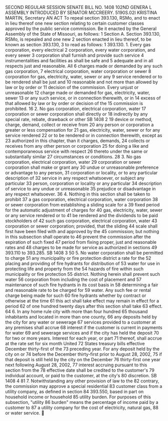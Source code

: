 SECOND REGULAR SESSION
SENATE BILL NO. 1408
102ND GENERA L ASSEMBLY
INTRODUCED BY SENATOR MCCREERY.
5190S.02I KRISTINA MARTIN, Secretary
AN ACT
To repeal section 393.130, RSMo, and to enact in lieu thereof one new section relating to certain
customer classes approved by the public service commission.
Be it enacted by the General Assembly of the State of Missouri, as follows:
1 Section A. Section 393.130, RSMo, is repealed and one new
2 section enacted in lieu thereof, to be known as section 393.130,
3 to read as follows:
1 393.130. 1. Every gas corporation, every electrical
2 corporation, every water corporation, and every sewer
3 corporation shall furnish and provide such service
4 instrumentalities and facilities as shall be safe and
5 adequate and in all respects just and reasonable. All
6 charges made or demanded by any such gas corporation,
7 electrical corporation, water corporation or sewer
8 corporation for gas, electricity, water, sewer or any
9 service rendered or to be rendered shall be just and
10 reasonable and not more than allowed by law or by order or
11 decision of the commission. Every unjust or unreasonable
12 charge made or demanded for gas, electricity, water, sewer
13 or any such service, or in connection therewith, or in
14 excess of that allowed by law or by order or decision of the
15 commission is prohibited.
16 2. No gas corporation, electrical corporation, water
17 corporation or sewer corporation shall directly or
18 indirectly by any special rate, rebate, drawback or other
SB 1408 2
19 device or method, charge, demand, collect or receive from
20 any person or corporation a greater or less compensation for
21 gas, electricity, water, sewer or for any service rendered
22 or to be rendered or in connection therewith, except as
23 authorized in this chapter, than it charges, demands,
24 collects or receives from any other person or corporation
25 for doing a like and contemporaneous service with respect
26 thereto under the same or substantially similar
27 circumstances or conditions.
28 3. No gas corporation, electrical corporation, water
29 corporation or sewer corporation shall make or grant any
30 undue or unreasonable preference or advantage to any person,
31 corporation or locality, or to any particular description of
32 service in any respect whatsoever, or subject any particular
33 person, corporation or locality or any particular
34 description of service to any undue or unreasonable
35 prejudice or disadvantage in any respect whatsoever.
36 4. Nothing in this section shall be taken to prohibit
37 a gas corporation, electrical corporation, water corporation
38 or sewer corporation from establishing a sliding scale for a
39 fixed period for the automatic adjustment of charges for
40 gas, electricity, water, sewer or any service rendered or to
41 be rendered and the dividends to be paid stockholders of
42 such gas corporation, electrical corporation, water
43 corporation or sewer corporation; provided, that the sliding
44 scale shall first have been filed with and approved by the
45 commission; but nothing in this subsection shall operate to
46 prevent the commission after the expiration of such fixed
47 period from fixing proper, just and reasonable rates and
48 charges to be made for service as authorized in sections
49 393.110 to 393.285.
SB 1408 3
50 5. No water corporation shall be permitted to charge
51 any municipality or fire protection district a rate for the
52 placing and providing of fire hydrants for distribution of
53 water for use in protecting life and property from the
54 hazards of fire within such municipality or fire protection
55 district. Nothing herein shall prevent such water
56 corporation from including the cost of placement and
57 maintenance of such fire hydrants in its cost basis in
58 determining a fair and reasonable rate to be charged for
59 water. Any such fee or rental charge being made for such
60 fire hydrants whether by contract or otherwise at the time
61 this act shall take effect may remain in effect for a period
62 of one hundred twenty days after this section shall take
63 effect.
64 6. In any home rule city with more than four hundred
65 thousand inhabitants and located in more than one county,
66 any deposits held by the city for any water or sewerage
67 services provided to a customer at any premises shall accrue
68 interest if the customer is current in payments for water
69 and sewerage services and if the city has held the deposit
70 for two or more years. Interest for each year, or part
71 thereof, shall accrue at the rate set for six month United
72 States treasury bills effective December thirty-first of the
73 preceding year. For any deposit held by the city on or
74 before the December thirty-first prior to August 28, 2002,
75 if that deposit is still held by the city on the December
76 thirty-first one year next following August 28, 2002,
77 interest accruing pursuant to this section from the
78 effective date shall be credited to the customer's
79 individual account, or paid to the customer, at the city's
80 discretion.
SB 1408 4
81 7. Notwithstanding any other provision of law to the
82 contrary, the commission may approve a special residential
83 customer class from a utility company, as defined in section
84 393.550, based in part on household income or household
85 utility burden. For purposes of this subsection, "utility
86 burden" means the percentage of income paid by a customer to
87 a utility company for the cost of electricity, natural gas,
88 or water service.
